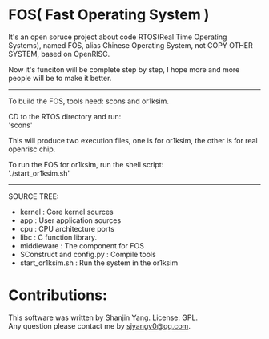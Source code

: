 FOS( Fast Operating System )
==========

It's an open soruce project about code RTOS(Real Time Operating Systems), named FOS, alias Chinese Operating System, not COPY OTHER SYSTEM, based on OpenRISC.

Now it's funciton will be complete step by step, I hope more and more people will be to make it better.

---------------------------------------------------------------------------

To build the FOS, tools need: scons and or1ksim.  

CD to the RTOS directory and run:  
'scons'

This will produce two execution files, one is for or1ksim, the other is for real openrisc chip.  

To run the FOS for or1ksim, run the shell script:  
'./start_or1ksim.sh'

---------------------------------------------------------------------------

SOURCE TREE:

 * kernel                   :      Core kernel sources
 * app                      :      User application sources
 * cpu                      :      CPU architecture ports
 * libc                     :      C function library.
 * middleware               :      The component for FOS
 * SConstruct and config.py :      Compile tools
 * start_or1ksim.sh         :      Run the system in the or1ksim

Contributions:
==============
This software was written by Shanjin Yang. License: GPL.  
Any question please contact me by <sjyangv0@qq.com>.
